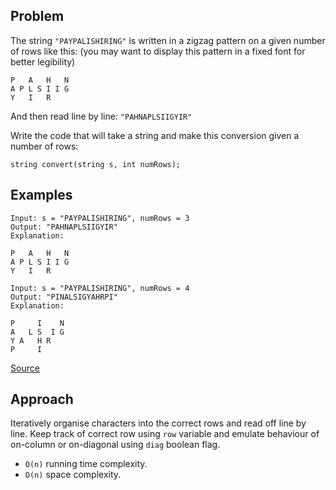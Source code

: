 ## Problem
The string `"PAYPALISHIRING"` is written in a zigzag pattern on a given number of rows like this: (you may want to display this pattern in a fixed font for better legibility)
```
P   A   H   N
A P L S I I G
Y   I   R
```
And then read line by line: `"PAHNAPLSIIGYIR"`

Write the code that will take a string and make this conversion given a number of rows:

```
string convert(string s, int numRows);
```

## Examples
```
Input: s = "PAYPALISHIRING", numRows = 3
Output: "PAHNAPLSIIGYIR"
Explanation:

P   A   H   N
A P L S I I G
Y   I   R
```
```
Input: s = "PAYPALISHIRING", numRows = 4
Output: "PINALSIGYAHRPI"
Explanation:

P     I    N
A   L S  I G
Y A   H R
P     I
```

[Source](https://leetcode.com/problems/zigzag-conversion/description/)

## Approach
Iteratively organise characters into the correct rows and read off line by line. Keep track of correct row using `row` variable and emulate behaviour of on-column or on-diagonal using `diag` boolean flag.

* `O(n)` running time complexity.
* `O(n)` space complexity.
